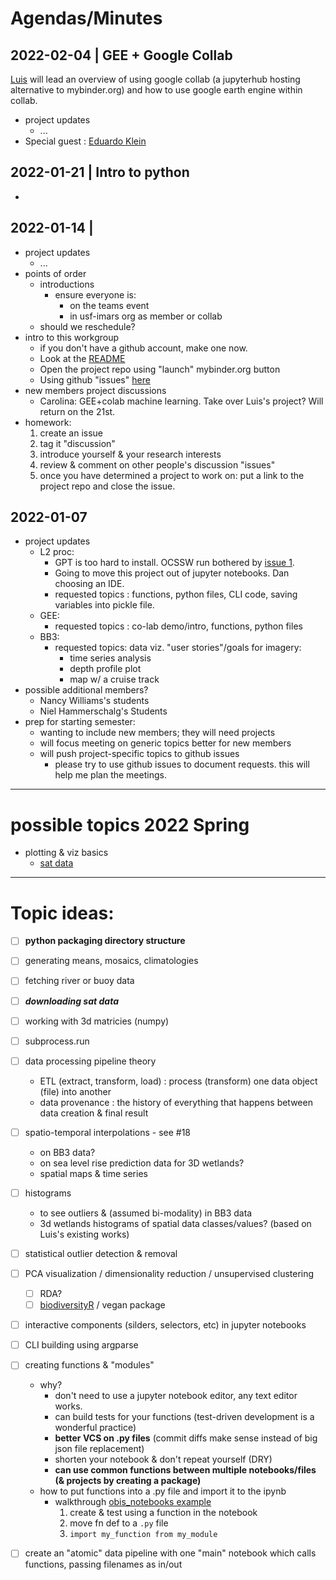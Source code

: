 # Agendas/Minutes

## 2022-02-04 | GEE + Google Collab
[Luis](https://github.com/luislizcano) will lead an overview of using google collab (a jupyterhub hosting alternative to mybinder.org) and how to use google earth engine within collab.
* project updates
    * ...
* Special guest : [Eduardo Klein](https://github.com/diodon)

## 2022-01-21 | Intro to python
* 

## 2022-01-14 | 
* project updates
    * ...
* points of order
    * introductions
        * ensure everyone is:
            * on the teams event
            * in usf-imars org as member or collab 
    * should we reschedule?
* intro to this workgroup 
    * if you don't have a github account, make one now.
    * Look at the [README](https://github.com/USF-IMARS/python-tech-workgroup#readme)
    * Open the project repo using "launch" mybinder.org button
    * Using github "issues" [here](https://github.com/USF-IMARS/python-tech-workgroup/issues)
* new members project discussions
    * Carolina: GEE+colab machine learning. Take over Luis's project? Will return on the 21st.
* homework: 
    1. create an issue
    2. tag it "discussion"
    3. introduce yourself & your research interests
    4. review & comment on other people's discussion "issues"
    5. once you have determined a project to work on: put a link to the project repo and close the issue.

## 2022-01-07
* project updates
    * L2 proc: 
         * GPT is too hard to install. OCSSW run bothered by [issue 1](https://github.com/USF-IMARS/l2-processing/issues/1).
         * Going to move this project out of jupyter notebooks. Dan choosing an IDE.
         * requested topics : functions, python files, CLI code, saving variables into pickle file.
    * GEE: 
         * requested topics : co-lab demo/intro, functions, python files
    * BB3: 
        * requested topics: data viz. "user stories"/goals for imagery:
            * time series analysis
            * depth profile plot
            * map w/ a cruise track
* possible additional members?
    * Nancy Williams's students
    * Niel Hammerschalg's Students
* prep for starting semester:
    * wanting to include new members; they will need projects
    * will focus meeting on generic topics better for new members
    * will push project-specific topics to github issues
        * please try to use github issues to document requests. this will help me plan the meetings.

-----------------------------------------------------------------------------------

# possible topics 2022 Spring
* plotting & viz basics
    * [sat data](https://gist.github.com/7yl4r/481912f04f0d7f9a848a4914ada4ed1b)

-----------------------------------------------------------------------------------

# Topic ideas:
* [ ] **python packaging directory structure**
* [ ] generating means, mosaics, climatologies
* [ ] fetching river or buoy data 
* [ ] ***downloading sat data***
* [ ] working with 3d matricies (numpy)
* [ ] subprocess.run
* [ ] data processing pipeline theory
    * ETL (extract, transform, load) : process (transform) one data object (file) into another
    * data provenance : the history of everything that happens between data creation & final result
* [ ] spatio-temporal interpolations - see #18
    * on BB3 data?
    * on sea level rise prediction data for 3D wetlands? 
    * spatial maps & time series
* [ ] histograms
    * to see outliers & (assumed bi-modality) in BB3 data
    * 3d wetlands histograms of spatial data classes/values? (based on Luis's existing works)
* [ ] statistical outlier detection & removal
* [ ] PCA visualization / dimensionality reduction / unsupervised clustering
    * [ ] RDA? 
    * [ ] [biodiversityR](https://github.com/cran/BiodiversityR) / vegan package
* [ ] interactive components (silders, selectors, etc) in jupyter notebooks
* [ ] CLI building using argparse
* [ ] creating functions & "modules"
    * why?
        * don't need to use a jupyter notebook editor, any text editor works. 
        * can build tests for your functions (test-driven development is a wonderful practice)
        * **better VCS on .py files** (commit diffs make sense instead of big json file replacement)
        * shorten your notebook & don't repeat yourself (DRY)
        * **can use common functions between multiple notebooks/files (& projects by creating a package)**
    * how to put functions into a .py file and import it to the ipynb
        * walkthrough [obis_notebooks example](https://github.com/USF-IMARS/obis_notebooks/blob/master/dwc_download_and_analyze.ipynb)
            1. create & test using a function in the notebook
            2. move fn def to a `.py` file
            3. `import my_function from my_module`
* [ ] create an "atomic" data pipeline with one "main" notebook which calls functions, passing filenames as in/out

